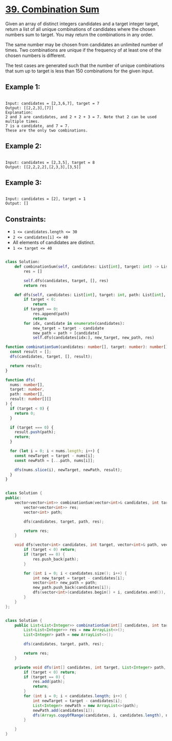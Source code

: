 # [39. Combination Sum](https://leetcode.com/problems/combination-sum/description/)

Given an array of distinct integers candidates and a target integer target, return a list of all unique combinations of candidates where the chosen numbers sum to target. You may return the combinations in any order.

The same number may be chosen from candidates an unlimited number of times. Two combinations are unique if the
frequency
of at least one of the chosen numbers is different.

The test cases are generated such that the number of unique combinations that sum up to target is less than 150 combinations for the given input.

## Example 1:

```

Input: candidates = [2,3,6,7], target = 7
Output: [[2,2,3],[7]]
Explanation:
2 and 3 are candidates, and 2 + 2 + 3 = 7. Note that 2 can be used multiple times.
7 is a candidate, and 7 = 7.
These are the only two combinations.

```

## Example 2:

```

Input: candidates = [2,3,5], target = 8
Output: [[2,2,2,2],[2,3,3],[3,5]]

```

## Example 3:

```

Input: candidates = [2], target = 1
Output: []

```

## Constraints:

- `1 <= candidates.length <= 30`
- `2 <= candidates[i] <= 40`
- All elements of candidates are distinct.
- `1 <= target <= 40`

```py

class Solution:
    def combinationSum(self, candidates: List[int], target: int) -> List[List[int]]:
        res = []

        self.dfs(candidates, target, [], res)
        return res

    def dfs(self, candidates: List[int], target: int, path: List[int], res: List[List[int]]):
        if target < 0:
            return
        if target == 0:
            res.append(path)
            return
        for idx, candidate in enumerate(candidates):
            new_target = target - candidate
            new_path = path + [candidate]
            self.dfs(candidates[idx:], new_target, new_path, res)

```

```ts
function combinationSum(candidates: number[], target: number): number[][] {
  const result = [];
  dfs(candidates, target, [], result);

  return result;
}

function dfs(
  nums: number[],
  target: number,
  path: number[],
  result: number[][]
) {
  if (target < 0) {
    return 0;
  }

  if (target === 0) {
    result.push(path);
    return;
  }

  for (let i = 0; i < nums.length; i++) {
    const newTarget = target - nums[i];
    const newPath = [...path, nums[i]];

    dfs(nums.slice(i), newTarget, newPath, result);
  }
}
```

```cpp

class Solution {
public:
    vector<vector<int>> combinationSum(vector<int>& candidates, int target) {
        vector<vector<int>> res;
        vector<int> path;

        dfs(candidates, target, path, res);

        return res;
    }

    void dfs(vector<int> candidates, int target, vector<int>& path, vector<vector<int>>& res) {
        if (target < 0) return;
        if (target == 0) {
            res.push_back(path);
        }

        for (int i = 0; i < candidates.size(); i++) {
            int new_target = target - candidates[i];
            vector<int> new_path = path;
            new_path.push_back(candidates[i]);
            dfs(vector<int>(candidates.begin() + i, candidates.end()), new_target, new_path, res);
        }
    }
};

```

```java

class Solution {
    public List<List<Integer>> combinationSum(int[] candidates, int target) {
        List<List<Integer>> res = new ArrayList<>();
        List<Integer> path = new ArrayList<>();

        dfs(candidates, target, path, res);

        return res;
    }

    private void dfs(int[] candidates, int target, List<Integer> path, List<List<Integer>> res) {
        if (target < 0) return;
        if (target == 0) {
            res.add(path);
            return;
        }
        for (int i = 0; i < candidates.length; i++) {
            int newTarget = target - candidates[i];
            List<Integer> newPath = new ArrayList<>(path);
            newPath.add(candidates[i]);
            dfs(Arrays.copyOfRange(candidates, i, candidates.length), newTarget, newPath, res);
        }

    }
}

```
